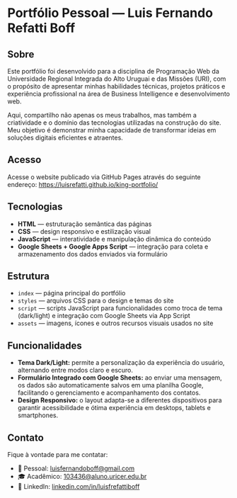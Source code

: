 # Portfólio Pessoal — Luis Fernando Refatti Boff

## Sobre

Este portfólio foi desenvolvido para a disciplina de Programação Web da Universidade Regional Integrada do Alto Uruguai e das Missões (URI), com o propósito de apresentar minhas habilidades técnicas, projetos práticos e experiência profissional na área de Business Intelligence e desenvolvimento web.

Aqui, compartilho não apenas os meus trabalhos, mas também a criatividade e o domínio das tecnologias utilizadas na construção do site. Meu objetivo é demonstrar minha capacidade de transformar ideias em soluções digitais eficientes e atraentes.

## Acesso

Acesse o website publicado via GitHub Pages através do seguinte endereço: https://luisrefatti.github.io/king-portfolio/

## Tecnologias

- **HTML** — estruturação semântica das páginas
- **CSS** — design responsivo e estilização visual
- **JavaScript** — interatividade e manipulação dinâmica do conteúdo
- **Google Sheets + Google Apps Script** — integração para coleta e armazenamento dos dados enviados via formulário

## Estrutura

- `index` — página principal do portfólio
- `styles` — arquivos CSS para o design e temas do site
- `script` — scripts JavaScript para funcionalidades como troca de tema (dark/light) e integração com Google Sheets via App Script
- `assets` — imagens, ícones e outros recursos visuais usados no site

## Funcionalidades

- **Tema Dark/Light:** permite a personalização da experiência do usuário, alternando entre modos claro e escuro.
- **Formulário Integrado com Google Sheets:** ao enviar uma mensagem, os dados são automaticamente salvos em uma planilha Google, facilitando o gerenciamento e acompanhamento dos contatos.
- **Design Responsivo:** o layout adapta-se a diferentes dispositivos para garantir acessibilidade e ótima experiência em desktops, tablets e smartphones.

## Contato

Fique à vontade para me contatar:

- 📧 Pessoal: luisfernandoboff@gmail.com
- 🎓 Acadêmico: 103436@aluno.uricer.edu.br
- 🔗 LinkedIn: [linkedin.com/in/luisfrefattiboff](https://www.linkedin.com/in/luisfrefattiboff/)
